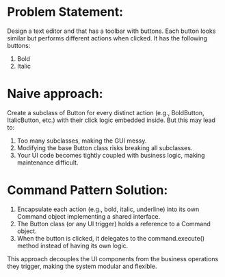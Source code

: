 # Problem Statement:
Design a text editor and that has a toolbar with buttons. Each button looks similar but performs different actions when clicked. It has the following buttons:
1. Bold
2. Italic

# Naive approach: 
Create a subclass of Button for every distinct action (e.g., BoldButton, ItalicButton, etc.) with their click logic embedded inside. But this may lead to:
1. Too many subclasses, making the GUI messy.
2. Modifying the base Button class risks breaking all subclasses.
3. Your UI code becomes tightly coupled with business logic, making maintenance difficult.

# Command Pattern Solution:
1. Encapsulate each action (e.g., bold, italic, underline) into its own Command object implementing a shared interface.
2. The Button class (or any UI trigger) holds a reference to a Command object.
3. When the button is clicked, it delegates to the command.execute() method instead of having its own logic.

This approach decouples the UI components from the business operations they trigger, making the system modular and flexible.
